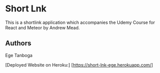 # Short Lnk

This is a shortlink application which accompanies the Udemy Course for React and Meteor by Andrew Mead.

## Authors

Ege Tanboga

[Deployed Website on Heroku:] [https://short-lnk-ege.herokuapp.com/]
